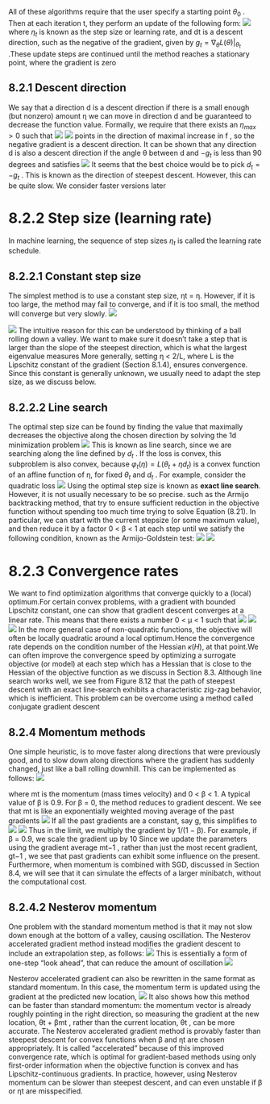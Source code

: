 All of these algorithms require that the user specify a starting point $θ_0$ . Then at each iteration t, they perform an update of the following form:
![](https://i.imgur.com/5s2FPUn.png)
where $η_t$ is known as the step size or learning rate, and dt is a descent direction, such as the negative of the gradient, given by $g_t = ∇_θ L(θ)|_{θ_t}$ .These update steps are continued until the method reaches a stationary point, where the gradient is zero
## 8.2.1 Descent direction
We say that a direction d is a descent direction if there is a small enough (but nonzero) amount η we can move in direction d and be guaranteed to decrease the function value. Formally, we require that there exists an $η_{max} > 0$ such that
![](https://i.imgur.com/EknkTyC.png)
![](https://i.imgur.com/yBlcQt4.png)
points in the direction of maximal increase in f , so the negative gradient is a descent direction.
It can be shown that any direction d is also a descent direction if the angle θ between d and $−g_t$ is less than 90 degrees and satisfies
![](https://i.imgur.com/uZmihg6.png)
It seems that the best choice would be to pick $d_t = −g_t$ . This is known as the direction of steepest descent. However, this can be quite slow. We consider faster versions later
# 8.2.2 Step size (learning rate)
In machine learning, the sequence of step sizes ${η_t }$ is called the learning rate schedule.
## 8.2.2.1 Constant step size
The simplest method is to use a constant step size, ηt = η. However, if it is too large, the method may fail to converge, and if it is too small, the method will converge but very slowly.
![](https://i.imgur.com/RBaEw5n.png)

![](https://i.imgur.com/46dUVOp.png)
The intuitive reason for this can be understood by thinking of a ball rolling down a valley. We want to make sure it doesn’t take a step that is larger than the slope of the steepest direction, which is what the largest eigenvalue measures
More generally, setting η < 2/L, where L is the Lipschitz constant of the gradient (Section 8.1.4), ensures convergence. Since this constant is generally unknown, we usually need to adapt the step size, as we discuss below.

## 8.2.2.2 Line search
The optimal step size can be found by finding the value that maximally decreases the objective along the chosen direction by solving the 1d minimization problem
![](https://i.imgur.com/xEqFq7P.png)
This is known as line search, since we are searching along the line defined by $d_t$ .
If the loss is convex, this subproblem is also convex, because $φ_t (η) = L(θ_t + ηd_t )$ is a convex function of an affine function of η, for fixed $θ_t$ and $d_t$ .
For example, consider the quadratic loss
![](https://i.imgur.com/yjVekrp.png)
Using the optimal step size is known as **exact line search**.
However, it is not usually necessary to be so precise.
such as the Armijo backtracking method, that try to ensure sufficient reduction in the objective function without spending too much time trying to solve Equation (8.21).
In particular, we can start with the current stepsize (or some maximum value),
and then reduce it by a factor 0 < β < 1 at each step until we satisfy the following condition, known as the Armijo-Goldstein test:
![](https://i.imgur.com/lFeHPhM.png)
![](https://i.imgur.com/t136iXW.png)

# 8.2.3 Convergence rates
We want to find optimization algorithms that converge quickly to a (local) optimum.For certain convex problems, with a gradient with bounded Lipschitz constant, one can show that gradient descent converges at a linear rate. This means that there exists a number 0 < µ < 1 such that
![](https://i.imgur.com/peCYPPu.png)
![](https://i.imgur.com/hEQiXUW.png)
![](https://i.imgur.com/kBf5LGH.png)
In the more general case of non-quadratic functions, the objective will often be locally quadratic around a local optimum.Hence the convergence rate depends on the condition number of the Hessian $κ(H)$, at that point.We can often improve the convergence speed by optimizing a surrogate objective (or model) at each step which has a Hessian that is close to the Hessian of the objective function as
we discuss in Section 8.3.
Although line search works well, we see from Figure 8.12 that the path of steepest descent with an exact line-search exhibits a characteristic zig-zag behavior, which is inefficient. This problem can be overcome using a method called conjugate gradient descent

## 8.2.4 Momentum methods
One simple heuristic, is to move faster along directions that were previously good, and to slow down along directions where the gradient has suddenly changed, just like a ball rolling downhill. This can be implemented as follows:
![](https://i.imgur.com/bJ6VjJ0.png)

where mt is the momentum (mass times velocity) and 0 < β < 1. A typical value of β is 0.9. For β = 0, the method reduces to gradient descent.
We see that mt is like an exponentially weighted moving average of the past gradients
![](https://i.imgur.com/lwhtYG4.png)
If all the past gradients are a constant, say g, this simplifies to
![](https://i.imgur.com/DKcwNwh.png)
![](https://i.imgur.com/uwPBe0E.png)
Thus in the limit, we multiply the gradient by 1/(1 − β). For example, if β = 0.9, we scale the gradient up by 10
Since we update the parameters using the gradient average mt−1 , rather than just the most recent gradient, gt−1 , we see that past gradients can exhibit some influence on the present. Furthermore, when momentum is combined with SGD, discussed in Section 8.4, we will see that it can simulate the effects of a larger minibatch, without the computational cost.

## 8.2.4.2 Nesterov momentum
One problem with the standard momentum method is that it may not slow down enough at the bottom of a valley, causing oscillation.
The Nesterov accelerated gradient method instead modifies the gradient descent to include an extrapolation step, as follows:
![](https://i.imgur.com/UoVljmX.png)
This is essentially a form of one-step “look ahead”, that can reduce the amount of oscillation
![](https://i.imgur.com/4i3rTCc.png)

Nesterov accelerated gradient can also be rewritten in the same format as standard momentum. In this case, the momentum term is updated using the gradient at the predicted new location,
![](https://i.imgur.com/y6GQxnm.png)
It also shows how this method can be faster than standard momentum: the momentum vector is already roughly pointing in the right direction, so measuring the gradient at the new location, θt + βmt , rather than the current location, θt , can be more accurate.
The Nesterov accelerated gradient method is provably faster than steepest descent for convex functions when β and ηt are chosen appropriately. It is called “accelerated” because of this improved convergence rate, which is optimal for gradient-based methods using only first-order information
when the objective function is convex and has Lipschitz-continuous gradients. In practice, however, using Nesterov momentum can be slower than steepest descent, and can even unstable if β or ηt are misspecified.